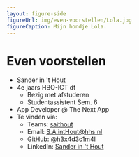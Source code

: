 ```yaml
---
layout: figure-side
figureUrl: img/even-voorstellen/Lola.jpg
figureCaption: Mijn hondje Lola.
---
```


# Even voorstellen

- Sander in 't Hout
- 4e jaars HBO-ICT dt
  - Bezig met afstuderen
  - Studentassistent Sem. 6
- App Developer @ The Next App
- Te vinden via:
  - Teams: <a href="https://teams.microsoft.com/l/chat/0/0?users=saithout@hhs.nl" target="_blank">saithout</a>
  - Email: S.A.intHout@hhs.nl
  - GitHub: <a href="https://github.com/h3x4d3c1m4l" target="_blank">@h3x4d3c1m4l</a>
  - LinkedIn: <a href="https://www.linkedin.com/in/sander-in-t-hout/" target="_blank">Sander in 't Hout</a>
